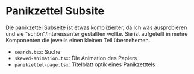 # Panikzettel Subsite

Die panikzettel Subseite ist etwas komplizierter,
da Ich was ausprobieren und sie "schön"/interessanter gestallten wollte.
Sie ist aufgeteilt in mehre Komponenten die jeweils einen kleinen Teil übernehemen.

- `search.tsx`: Suche
- `skewed-animation.tsx`: Die Animation des Papiers
- `panikzettel-page.tsx`: Titelblatt optik eines Panikzetttels
